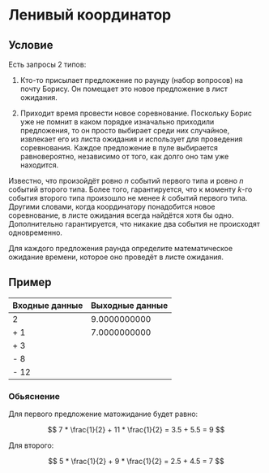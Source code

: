 # Ленивый координатор

## Условие

Есть запросы 2 типов:

1. Кто-то присылает предложение по раунду (набор вопросов) на почту Борису. Он помещает это новое предложение в лист ожидания.

2. Приходит время провести новое соревнование. Поскольку Борис уже не помнит в каком порядке изначально приходили предложения, то он просто выбирает среди них случайное, извлекает его из листа ожидания и использует для проведения соревнования. Каждое предложение в пуле выбирается равновероятно, независимо от того, как долго оно там уже находится.

Известно, что произойдёт ровно $n$ событий первого типа и ровно $n$ событий второго типа. Более того, гарантируется, что к моменту $k$-го события второго типа произошло не менее $k$ событий первого типа. Другими словами, когда координатору понадобится новое соревнование, в листе ожидания всегда найдётся хотя бы одно. Дополнительно гарантируется, что никакие два события не происходят одновременно.

Для каждого предложения раунда определите математическое ожидание времени, которое оно проведёт в листе ожидания.

## Пример

| Входные данные | Выходные данные |
|----------|--------|
| 2        | 9.0000000000 |
| + 1       | 7.0000000000 |
| + 3       | |
| - 8       | |
| - 12      | |

### Обьяснение

Для первого предложение матожидание будет равно:

$$ 7 * \frac{1}{2} + 11 * \frac{1}{2} = 3.5 + 5.5 = 9 $$

Для второго:

$$ 5 * \frac{1}{2} + 9 * \frac{1}{2} = 2.5 + 4.5 = 7 $$